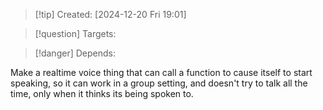
>[!tip] Created: [2024-12-20 Fri 19:01]

>[!question] Targets: 

>[!danger] Depends: 

Make a realtime voice thing that can call a function to cause itself to start speaking, so it can work in a group setting, and doesn't try to talk all the time, only when it thinks its being spoken to.